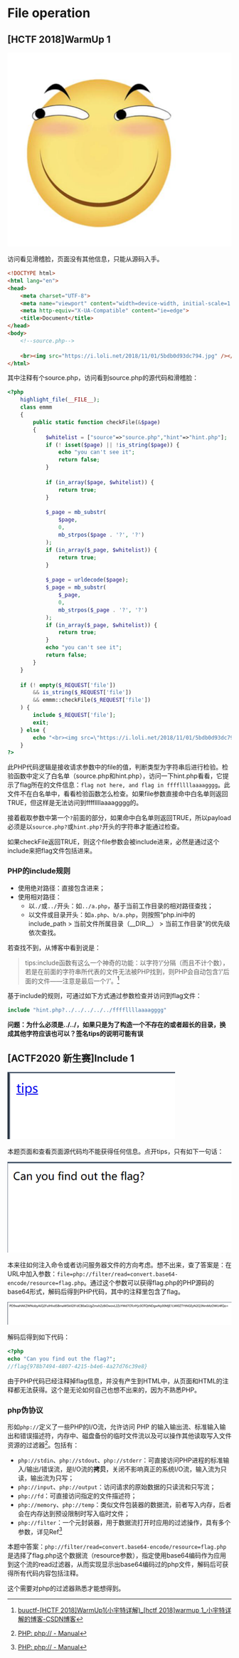 # File operation

## [HCTF 2018]WarmUp 1

![1692864298599.png](./images/warmup1.png)

访问看见滑稽脸，页面没有其他信息，只能从源码入手。

```html
<!DOCTYPE html>
<html lang="en">
<head>
    <meta charset="UTF-8">
    <meta name="viewport" content="width=device-width, initial-scale=1.0">
    <meta http-equiv="X-UA-Compatible" content="ie=edge">
    <title>Document</title>
</head>
<body>
    <!--source.php-->
  
    <br><img src="https://i.loli.net/2018/11/01/5bdb0d93dc794.jpg" /></body>
</html>
```

其中注释有个source.php，访问看到source.php的源代码和滑稽脸：

```php
<?php
    highlight_file(__FILE__);
    class emmm
    {
        public static function checkFile(&$page)
        {
            $whitelist = ["source"=>"source.php","hint"=>"hint.php"];
            if (! isset($page) || !is_string($page)) {
                echo "you can't see it";
                return false;
            }

            if (in_array($page, $whitelist)) {
                return true;
            }

            $_page = mb_substr(
                $page,
                0,
                mb_strpos($page . '?', '?')
            );
            if (in_array($_page, $whitelist)) {
                return true;
            }

            $_page = urldecode($page);
            $_page = mb_substr(
                $_page,
                0,
                mb_strpos($_page . '?', '?')
            );
            if (in_array($_page, $whitelist)) {
                return true;
            }
            echo "you can't see it";
            return false;
        }
    }

    if (! empty($_REQUEST['file'])
        && is_string($_REQUEST['file'])
        && emmm::checkFile($_REQUEST['file'])
    ) {
        include $_REQUEST['file'];
        exit;
    } else {
        echo "<br><img src=\"https://i.loli.net/2018/11/01/5bdb0d93dc794.jpg\" />";
    }  
?>
```

此PHP代码逻辑是接收请求参数中的file的值，判断类型为字符串后进行检验。检验函数中定义了白名单（source.php和hint.php），访问一下hint.php看看，它提示了flag所在的文件信息：`flag not here, and flag in ffffllllaaaagggg`。此文件不在白名单中，看看检验函数怎么检查。如果file参数直接命中白名单则返回TRUE，但这样是无法访问到ffffllllaaaagggg的。

接着截取参数中第一个`?`前面的部分，如果命中白名单则返回TRUE，所以payload必须是以`source.php?`或`hint.php?`开头的字符串才能通过检查。

如果checkFile返回TRUE，则这个file参数会被include进来，必然是通过这个include来把flag文件包括进来。

### PHP的include规则

- 使用绝对路径：直接包含进来；
- 使用相对路径：
  - 以`./`或`../`开头：如`../a.php`，基于当前工作目录的相对路径查找；
  - 以文件或目录开头：如`a.php`、`b/a.php`，则按照“php.ini中的include_path > 当前文件所属目录（_\_DIR__） > 当前工作目录”的优先级依次查找。

若查找不到，从博客中看到说是：

> tips:include函数有这么一个神奇的功能：以字符‘/’分隔（而且不计个数），若是在前面的字符串所代表的文件无法被PHP找到，则PHP会自动包含‘/’后面的文件——注意是最后一个‘/’。[^WarmUp1-blog]

基于include的规则，可通过如下方式通过参数检查并访问到flag文件：

```php
include "hint.php?../../../../../ffffllllaaaagggg"
```

**问题：为什么必须是../../，如果只是为了构造一个不存在的或者超长的目录，换成其他字符应该也可以？签名tips的说明可能有误**

## [ACTF2020 新生赛]Include 1

![1692951098905.png](./images/include-1.png)

本题页面和查看页面源代码均不能获得任何信息。点开tips，只有如下一句话：

![1692951134016.png](./images/include1-tips.png)

本来往如何注入命令或者访问服务器文件的方向考虑。想不出来，查了答案是：在URL中加入参数：`file=php://filter/read=convert.base64-encode/resource=flag.php`。通过这个参数可以获得flag.php的PHP源码的base64形式，解码后得到PHP代码，其中的注释里包含了flag。

![1692954947358.png](./images/include1-flagcode.png)

解码后得到如下代码：

```php
<?php
echo "Can you find out the flag?";
//flag{978b7494-4807-4215-b4e6-4a27d76c39e8}
```

由于PHP代码已经注释掉flag信息，并没有产生到HTML中，从页面和HTML的注释都无法获得。这个是无论如何自己也想不出来的，因为不熟悉PHP。

### php伪协议

形如`php://`定义了一些PHP的I/O流，允许访问 PHP 的输入输出流、标准输入输出和错误描述符，内存中、磁盘备份的临时文件流以及可以操作其他读取写入文件资源的过滤器[^php-manual]。包括有：

- `php://stdin`、`php://stdout`、`php://stderr`：可直接访问PHP进程的标准输入/输出/错误流，是I/O流的**拷贝**，关闭不影响真正的系统I/O流，输入流为只读，输出流为只写；
- `php://input`、`php://output`：访问请求的原始数据的只读流和只写流；
- `php://fd`：可直接访问指定的文件描述符；
- `php://memory`、`php://temp`：类似文件包装器的数据流，前者写入内存，后者会在内存达到预设限制时写入临时文件；
- `php://filter`：一个元封装器，用于数据流打开时应用的过滤操作，具有多个参数，详见Ref[^php-manual]


本题中答案：`php://filter/read=convert.base64-encode/resource=flag.php`是选择了flag.php这个数据流（resource参数），指定使用base64编码作为应用到这个流的read过滤器，从而实现显示出base64编码过的php文件，解码后可获得所有代码内容包括注释。

这个需要对php的过滤器熟悉才能想得到。




[^WarmUp1-blog]: [buuctf-[HCTF 2018]WarmUp1(小宇特详解)_[hctf 2018]warmup 1_小宇特详解的博客-CSDN博客](https://blog.csdn.net/xhy18634297976/article/details/119494505)
[^php-manual]: [PHP: php:// - Manual](https://www.php.net/manual/zh/wrappers.php.php)
